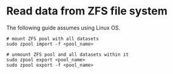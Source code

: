 # Read data from ZFS file system

The following guide assumes using Linux OS.

```
# mount ZFS pool with all datasets
sudo zpool import -f <pool_name>

# unmount ZFS pool and all datasets within it
sudo zpool export <pool_name>
sudo zpool export -f <pool_name>
```
